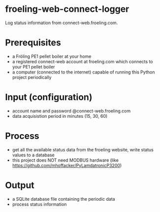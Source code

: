 # froeling-web-connect-logger
Log status information from connect-web.froeling.com.

# Prerequisites
- a Fröling PE1 pellet boiler at your home 
- a registered connect-web account at froeling.com which connects to your PE1 pellet boiler
- a computer (connected to the internet) capable of running this Python project periodically

# Input (configuration)
- account name and password @connect-web.froeling.com
- data acquisistion period in minutes (15, 30, 60)

# Process
- get all the available status data from the froeling website, write status values to a database
- this project does NOT need MODBUS hardware (like https://github.com/mhoffacker/PyLamdatronicP3200)

# Output
- a SQLite database file containing the periodic data
- process status information
